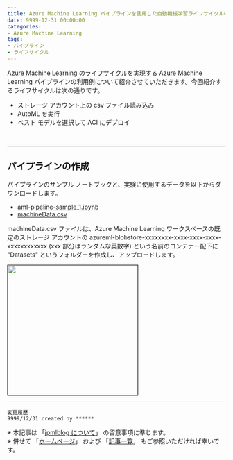 ```yaml
---
title: Azure Machine Learning パイプラインを使用した自動機械学習ライフサイクルの例
date: 9999-12-31 00:00:00
categories:
- Azure Machine Learning
tags:
- パイプライン
- ライフサイクル
---
```

Azure Machine Learning のライフサイクルを実現する Azure Machine Learning パイプラインの利用例について紹介させていただきます。今回紹介するライフサイクルは次の通りです。  

- ストレージ アカウント上の csv ファイル読み込み  
- AutoML を実行
- ベスト モデルを選択して ACI にデプロイ

<!-- more -->
<br>

***
## パイプラインの作成

パイプラインのサンプル ノートブックと、実験に使用するデータを以下からダウンロードします。

- [aml-pipeline-sample_1.ipynb](https://jpmlblog.github.io/files/AML_example_pipeline_lifecycle/aml-pipeline-sample_1.ipynb "aml-pipeline-sample_1.ipynb")
- [machineData.csv](https://automlsamplenotebookdata.blob.core.windows.net/automl-sample-notebook-data/machineData.csv "machineData.csv")

machineData.csv ファイルは、Azure Machine Learning ワークスペースの既定のストレージ アカウントの azureml-blobstore-xxxxxxxx-xxxx-xxxx-xxxx-xxxxxxxxxxxx (xxx 部分はランダムな英数字) という名前のコンテナー配下に "Datasets" というフォルダーを作成し、アップロードします。  

<img src="https://jpmlblog.github.io/images/template.png" width=300px align="left" border="1"><br clear="left">

***
`変更履歴`  
`9999/12/31 created by ******`

※ 本記事は 「[jpmlblog について](https://jpmlblog.github.io/blog/2020/01/01/about-jpmlblog/)」 の留意事項に準じます。  
※ 併せて 「[ホームページ](https://jpmlblog.github.io/blog/)」 および 「[記事一覧](https://jpmlblog.github.io/blog/archives/)」 もご参照いただければ幸いです。  